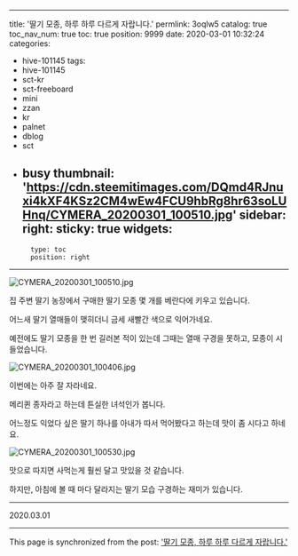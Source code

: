 
---
title: '딸기 모종, 하루 하루 다르게 자랍니다.'
permlink: 3oqlw5
catalog: true
toc_nav_num: true
toc: true
position: 9999
date: 2020-03-01 10:32:24
categories:
- hive-101145
tags:
- hive-101145
- sct-kr
- sct-freeboard
- mini
- zzan
- kr
- palnet
- dblog
- sct
- busy
thumbnail: 'https://cdn.steemitimages.com/DQmd4RJnuxi4kXF4KSz2CM4wEw4FCU9hbRg8hr63soLUHnq/CYMERA_20200301_100510.jpg'
sidebar:
    right:
        sticky: true
widgets:
    -
        type: toc
        position: right
---


![CYMERA_20200301_100510.jpg](https://cdn.steemitimages.com/DQmd4RJnuxi4kXF4KSz2CM4wEw4FCU9hbRg8hr63soLUHnq/CYMERA_20200301_100510.jpg)

집 주변 딸기 농장에서 구매한 딸기 모종 몇 개를 베란다에 키우고 있습니다.

어느새 딸기 열매들이 맺히더니 금세 새빨간 색으로 익어가네요.

예전에도 딸기 모종을 한 번 길러본 적이 있는데 그때는 열매 구경을 못하고, 모종이 시들었습니다.

![CYMERA_20200301_100406.jpg](https://cdn.steemitimages.com/DQmZ6CUyak6bXiPngUQpoJ2H7sTRP1WpAgL1vSgExGKPXPL/CYMERA_20200301_100406.jpg)


이번에는 아주 잘 자라네요.

메리퀸 종자라고 하는데 튼실한 녀석인가 봅니다.

어느정도 익었다 싶은 딸기 하나를 아내가 따서 먹어봤다고 하는데 맛이 좀 시다고 하네요.

![CYMERA_20200301_100530.jpg](https://cdn.steemitimages.com/DQmTG4wuxZG5Ki9pRuPCrHv4gbSfDkobefsimgV3hUFxMD5/CYMERA_20200301_100530.jpg)

맛으로 따지면 사먹는게 훨씬 달고 맛있을 것 같습니다.

하지만, 아침에 볼 때 마다 달라지는 딸기 모습 구경하는 재미가 있습니다.

***

2020.03.01

- - -

This page is synchronized from the post: ['딸기 모종, 하루 하루 다르게 자랍니다.'](https://steemit.com/@lucky2015/3oqlw5)
